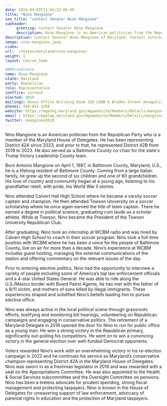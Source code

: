 ```yaml
---
date: 2024-04-03T11:54:12-05:00
title: "Nino Mangione"
seo_title: "contact Senator Nino Mangione"
subheader:
     greeting: Contact Senator Nino Mangione
     description: Nino Mangione is an American politician from the Republican Party who is a member of the Maryland House of Delegates. He has been representing District 42A since 2023, and prior to that, he represented District 42B from 2019 to 2023.
description: Contact Senator Nino Mangione of Maryland. Contact information for Nino Mangione includes email address, phone number, and mailing address.
image: nino-mangione.jpeg
video:
url:  /states/maryland/nino-mangione/
weight: 1
layout: course_home

####candidate
name: Nino Mangione
state: Maryland
party: Republican
role: Representative
inoffice: current
elected: 2019
mailing1: House Office Building Room 320 LHOB 6 Bladen Street Annapolis, MD 21401
phone1: 410-841-3258
website: https://mgaleg.maryland.gov/mgawebsite/Members/Details/mangione01/
email : https://mgaleg.maryland.gov/mgawebsite/Members/Details/mangione01/
twitter: nmangione2018
---
```


Nino Mangione is an American politician from the Republican Party who is a member of the Maryland House of Delegates. He has been representing District 42A since 2023, and prior to that, he represented District 42B from 2019 to 2023. He also served as a Baltimore County co-chair for the state's Trump Victory Leadership County team.

Born Antonio Mangione on April 1, 1987, in Baltimore County, Maryland, U.S., he is a lifelong resident of Baltimore County. Coming from a large Italian family, he grew up the second of six children and one of 60 grandchildren. His love of country and community began at a young age, listening to his grandfather retell, with pride, his World War II stories.

Nino attended Calvert Hall High School where he became a varsity soccer captain and champion. He then attended Towson University on a soccer scholarship where he once again earned the title of team captain. There he earned a degree in political science, graduating cum laude as a scholar athlete. While at Towson, Nino became the President of the Towson University Republican Club.

After graduating, Nino took an internship at WCBM radio and was hired by Calvert High School to coach in their soccer program. Nino took a full-time position with WCBM where he has been a voice for the people of Baltimore County, live on air for more than a decade. Nino’s experience at WCBM includes guest hosting, managing the external communications of the station and offering commentary on the relevant issues of the day.

Prior to entering elective politics, Nino had the opportunity to interview a variety of people including some of America’s top law enforcement officials and a 4-star United States General. He was able to ride along the U.S./Mexico border with Board Patrol Agents, he has met with the father of a 9/11 victim, and mothers of sons killed by illegal immigrants. These experiences shaped and solidified Nino’s beliefs leading him to pursue elective office.

Nino was always active in the local political scene through grassroots efforts, testifying and monitoring bill hearings, volunteering on Republican campaigns and engaging in conservative politics. The retirement of a Maryland Delegate in 2018 opened the door for Nino to run for public office as a young man. He won a strong victory in the Republican primary, significantly out-polling his competitors. He went on to win a convincing victory in the general election over well-funded Democrat opponents.

Voters rewarded Nino’s work with an overwhelming victory in his re-election campaign in 2022 and he continues his service as Maryland’s conservative champion representing District 42A in the Maryland House of Delegates. Nino was sworn in as a freshman legislator in 2019 and was rewarded with a seat on the Appropriations Committee. He was also appointed to the Health & Social Services subcommittee and the Oversight Committee on pensions. Nino has been a tireless advocate for prudent spending, strong fiscal management and protecting taxpayers. Nino is known in the House of Delegates for unwavering support of law enforcement, advocacy of parental rights in education and the protection of Maryland taxpayers.

